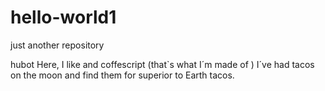 # hello-world1
just another repository

hubot Here, I  like and coffescript (that`s what I´m made of )
I´ve had tacos on the moon and find  them for superior to Earth tacos. 
